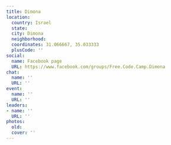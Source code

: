 ```yaml
---
title: Dimona
location:
  country: Israel
  state: 
  city: Dimona
  neighborhood: 
  coordinates: 31.066667, 35.033333
  plusCode: ''
social:
  name: Facebook page
  URL: https://www.facebook.com/groups/Free.Code.Camp.Dimona
chat:
  name: ''
  URL: ''
event:
  name: ''
  URL: ''
leaders:
- name: ''
  URL: ''
photos:
  old: 
  cover: ''
---
```

